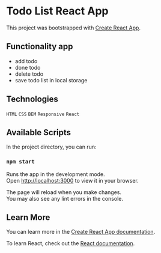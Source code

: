 # Todo List React App

This project was bootstrapped with [Create React App](https://github.com/facebook/create-react-app).

## Functionality app
- add todo
- done todo
- delete todo
- save todo list in local storage

## Technologies
`HTML` `CSS` `BEM` `Responsive` `React`
## Available Scripts

In the project directory, you can run:

### `npm start`

Runs the app in the development mode.\
Open [http://localhost:3000](http://localhost:3000) to view it in your browser.

The page will reload when you make changes.\
You may also see any lint errors in the console.

## Learn More

You can learn more in the [Create React App documentation](https://facebook.github.io/create-react-app/docs/getting-started).

To learn React, check out the [React documentation](https://reactjs.org/).
